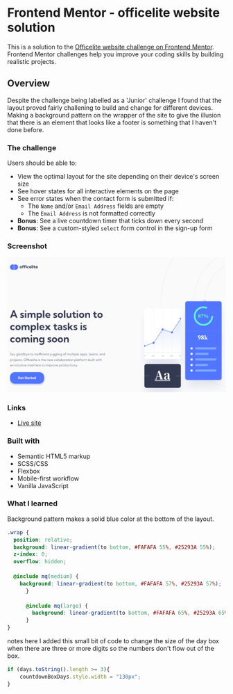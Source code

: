 # Frontend Mentor - officelite website solution

This is a solution to the [Officelite website challenge on Frontend Mentor](https://elaborate-dragon-0e7077.netlify.app/). Frontend Mentor challenges help you improve your coding skills by building realistic projects. 

## Overview
Despite the challenge being labelled as a 'Junior' challenge I found that the layout proved fairly challening to build and change for different devices. Making a background pattern on the wrapper of the site to give the illusion that there is an element that looks like a footer is something that I haven't done before.

### The challenge

Users should be able to:

- View the optimal layout for the site depending on their device's screen size
- See hover states for all interactive elements on the page
- See error states when the contact form is submitted if:
  - The `Name` and/or `Email Address` fields are empty
  - The `Email Address` is not formatted correctly
- **Bonus**: See a live countdown timer that ticks down every second
- **Bonus**: See a custom-styled `select` form control in the sign-up form

### Screenshot

![](screenshot.PNG)

### Links

- [Live site](https://bengera.github.io/myteam/)

### Built with

- Semantic HTML5 markup
- SCSS/CSS
- Flexbox
- Mobile-first workflow
- Vanilla JavaScript


### What I learned
Background pattern makes a solid blue color at the bottom of the layout.

```scss
.wrap {
  position: relative;
  background: linear-gradient(to bottom, #FAFAFA 55%, #25293A 55%);
  z-index: 0;
  overflow: hidden;

  @include mq(medium) {
    background: linear-gradient(to bottom, #FAFAFA 57%, #25293A 57%);
      }

      @include mq(large) {
        background: linear-gradient(to bottom, #FAFAFA 65%, #25293A 65%);
      }
}
```
notes here
I added this small bit of code to change the size of the day box when there are three or more digits so the numbers don't flow out of the box.
```js
if (days.toString().length >= 3){
    countdownBoxDays.style.width = "130px";
}
     

```